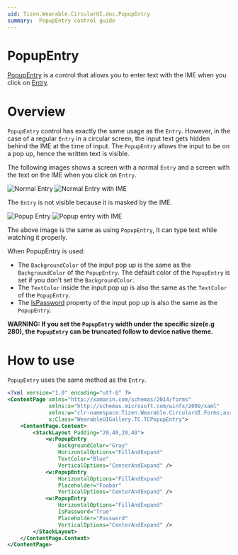 ```yaml
---
uid: Tizen.Wearable.CircularUI.doc.PopupEntry
summary:  PopupEntry control guide
---
```


# PopupEntry

[PopupEntry](xref:Tizen.Wearable.CircularUI.Forms.PopupEntry) is a control that allows you to enter text with the IME when you click on [Entry](https://developer.xamarin.com/api/type/Xamarin.Forms.Entry/).

# Overview

`PopupEntry` control has exactly the same usage as the `Entry`.
However, in the case of a regular `Entry` in a circular screen, the input text gets hidden behind the IME at the time of input.
The `PopupEntry` allows the input to be on a pop up, hence the written text is visible.

The following images shows a screen with a normal `Entry` and a screen with the text on the IME when you click on `Entry`.

![Normal Entry](data/entry.png)
![Normal Entry with IME](data/entry_with_IME.png)

The `Entry` is not visible because it is masked by the IME.

![Popup Entry](data/PopupEntry.png)
![Popup entry with IME](data/PopupEntry_with_IME.png)

The above image is the same as using `PopupEntry`, It can type text while watching it properly.

When PopupEntry is used:
- The `BackgroundColor` of the input pop up is the same as the `BackgroundColor` of the `PopupEntry`. The default color of the `PopupEntry` is set if you don't set the `BackgroundColor`.
- The `TextColor` inside the input pop up is also the same as the `TextColor` of the `PopupEntry`.
- The [IsPassword](https://developer.xamarin.com/api/property/Xamarin.Forms.Entry.IsPassword/) property of the input pop up is also the same as the `PopupEntry`.

**WARNING: If you set the `PopupEntry` width under the specific size(e.g 280), the `PopupEntry` can be truncated follow to device native theme.**

# How to use

`PopupEntry` uses the same method as the `Entry`.

```xml
<?xml version="1.0" encoding="utf-8" ?>
<ContentPage xmlns="http://xamarin.com/schemas/2014/forms"
             xmlns:x="http://schemas.microsoft.com/winfx/2009/xaml"
             xmlns:w="clr-namespace:Tizen.Wearable.CircularUI.Forms;assembly=Tizen.Wearable.CircularUI.Forms"
             x:Class="WearableUIGallery.TC.TCPopupEntry">
    <ContentPage.Content>
		<StackLayout Padding="20,40,20,40">
			<w:PopupEntry
				BackgroundColor="Gray"
				HorizontalOptions="FillAndExpand"
				TextColor="Blue"
				VerticalOptions="CenterAndExpand" />
			<w:PopupEntry
				HorizontalOptions="FillAndExpand"
				Placeholder="Foobar"
				VerticalOptions="CenterAndExpand" />
			<w:PopupEntry
				HorizontalOptions="FillAndExpand"
				IsPassword="True"
				Placeholder="Password"
				VerticalOptions="CenterAndExpand" />
		</StackLayout>
    </ContentPage.Content>
</ContentPage>
```
